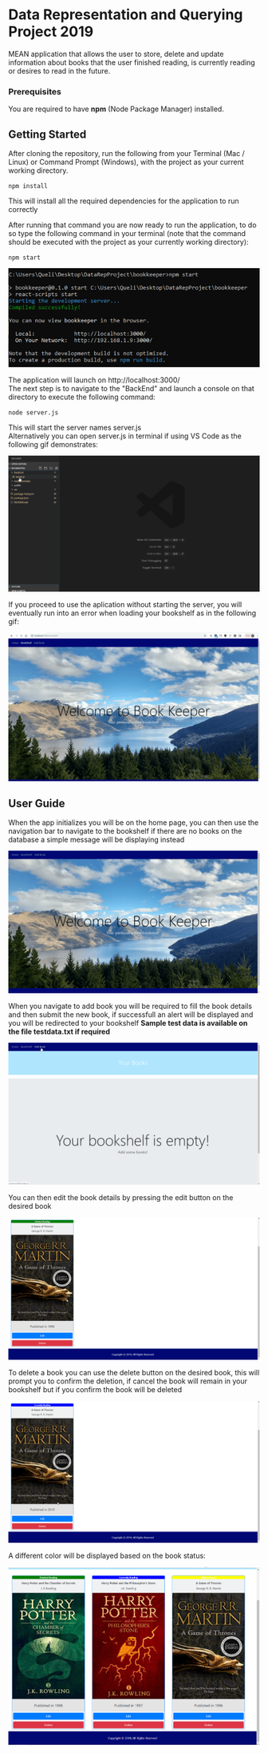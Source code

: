 # Data Representation and Querying Project 2019
MEAN application that allows the user to store, delete and update information about 
books that the user finished reading, is currently reading or desires to read in the future.  

### Prerequisites

You are required to have **npm** (Node Package Manager) installed.

## Getting Started

After cloning the repository, run the following from your Terminal (Mac / Linux) or Command Prompt (Windows), with the project as your current working directory.

```
npm install
```
This will install all the required dependencies for the application to run correctly

After running that command you are now ready to run the application, to do so type the following command in your terminal
(note that the command should be executed with the project as your currently working directory):

```
npm start
```
![npm Start](/userGuideImages/npmStart.png)

The application will launch on http://localhost:3000/  
The next step is to navigate to the "BackEnd" and launch a console on that directory to execute the following command:

```
node server.js
```

This will start the server names server.js  
Alternatively you can open server.js in terminal if using VS Code as the following gif demonstrates:

![server start](/userGuideImages/serverStart.gif)

If you proceed to use the aplication without starting the server, you will eventually run into an error when loading your bookshelf
as in the following gif:

![Server Error](/userGuideImages/noServer.gif)

## User Guide

When the app initializes you will be on the home page, you can then use the navigation bar to navigate to the bookshelf
if there are no books on the database a simple message will be displaying instead

![Home navigation](/userGuideImages/homeNav.gif)

When you navigate to add book you will be required to fill the book details and then submit the new book, if successfull an alert will be displayed and you will be redirected to your bookshelf 
**Sample test data is available on the file testdata.txt if required** 

![add book](/userGuideImages/addBook.gif)

You can then edit the book details by pressing the edit button on the desired book

![edit book](/userGuideImages/editBook.gif)

To delete a book you can use the delete button on the desired book, this will prompt you to confirm the deletion, if cancel the book will remain in your bookshelf but if you confirm the book will be deleted

![delete book](/userGuideImages/deleteBook.gif)

A different color will be displayed based on the book status:

![book status](/userGuideImages/bookStatus.png)
